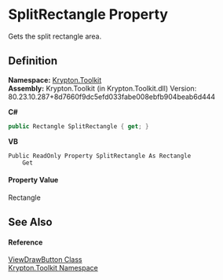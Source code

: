 # SplitRectangle Property


Gets the split rectangle area.



## Definition
**Namespace:** <a href="79d2eac2-21f4-54ff-7552-b20c33c30600.md">Krypton.Toolkit</a>  
**Assembly:** Krypton.Toolkit (in Krypton.Toolkit.dll) Version: 80.23.10.287+8d7660f9dc5efd033fabe008ebfb904beab6d444

**C#**
``` C#
public Rectangle SplitRectangle { get; }
```
**VB**
``` VB
Public ReadOnly Property SplitRectangle As Rectangle
	Get
```



#### Property Value
Rectangle

## See Also


#### Reference
<a href="bdfd48bd-9f28-acc4-7e42-3a9b4952ce9e.md">ViewDrawButton Class</a>  
<a href="79d2eac2-21f4-54ff-7552-b20c33c30600.md">Krypton.Toolkit Namespace</a>  
